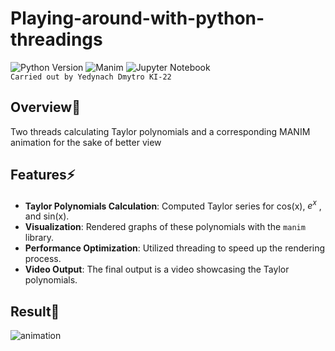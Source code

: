 # Playing-around-with-python-threadings
![Python Version](https://img.shields.io/badge/Python-3.12-blue)
![Manim](https://img.shields.io/badge/Manim-0.18.0-orange)
![Jupyter Notebook](https://img.shields.io/badge/Jupyter%20Notebook-Active-green)<br>
`Carried out by Yedynach Dmytro KI-22`
## Overview🚀
Two threads calculating Taylor polynomials and a corresponding MANIM animation for the sake of better view
## Features⚡

- **Taylor Polynomials Calculation**: Computed Taylor series for cos(x), $e^x$ , and sin(x).
- **Visualization**: Rendered graphs of these polynomials with the `manim` library.
- **Performance Optimization**: Utilized threading to speed up the rendering process.
- **Video Output**: The final output is a video showcasing the Taylor polynomials.
## Result🌟
![animation](https://github.com/user-attachments/assets/05f858c5-07c9-4323-8ead-dbec6cc582dd)
